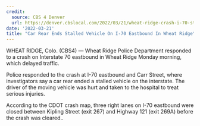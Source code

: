 ```yaml
---
credit:
  source: CBS 4 Denver
  url: https://denver.cbslocal.com/2022/03/21/wheat-ridge-crash-i-70-stalled-vehicle/
date: '2022-03-21'
title: "Car Rear Ends Stalled Vehicle On I-70 Eastbound In Wheat Ridge"
---
```

WHEAT RIDGE, Colo. (CBS4) — Wheat Ridge Police Department responded to a crash on Interstate 70 eastbound in Wheat Ridge Monday morning, which delayed traffic.

Police responded to the crash at I-70 eastbound and Carr Street, where investigators say a car rear ended a stalled vehicle on the interstate. The driver of the moving vehicle was hurt and taken to the hospital to treat serious injuries.

According to the CDOT crash map, three right lanes on I-70 eastbound were closed between Kipling Street (exit 267) and Highway 121 (exit 269A) before the crash was cleared..

